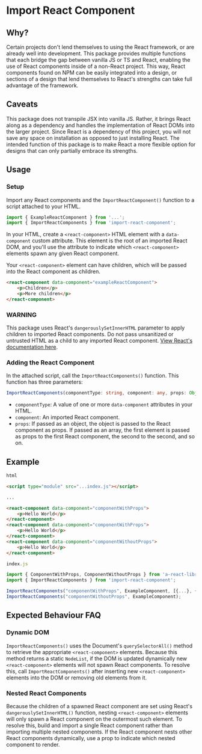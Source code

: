 # Import React Component

## Why?

Certain projects don't lend themselves to using the React framework, or are already well into development. This package provides multiple functions that each bridge the gap between vanilla JS or TS and React, enabling the use of React components inside of a non-React project. This way, React components found on NPM can be easily integrated into a design, or sections of a design that lend themselves to React's strengths can take full advantage of the framework.

## Caveats

This package does not transpile JSX into vanilla JS. Rather, it brings React along as a dependency and handles the implementation of React DOMs into the larger project. Since React is a dependency of this project, you will not save any space on installation as opposed to just installing React. The intended function of this package is to make React a more flexible option for designs that can only partially embrace its strengths.

## Usage

### Setup

Import any React components and the `ImportReactComponent()` function to a script attached to your HTML.

```typescript
import { ExampleReactComponent } from '...';
import { ImportReactComponents } from 'import-react-component';
```

In your HTML, create a `<react-component>` HTML element with a `data-component` custom attribute. This element is the root of an imported React DOM, and you'll use the attribute to indicate which `<react-component>` elements spawn any given React component.

Your `<react-component>` element can have children, which will be passed into the React component as children.

```html
<react-component data-component="exampleReactComponent">
    <p>Children</p>
    <p>More children</p>
</react-component>
```

### WARNING

This package uses React's `dangerouslySetInnerHTML` parameter to apply children to imported React components. Do not pass unsanitized or untrusted HTML as a child to any imported React component. [View React's documentation here](https://react.dev/reference/react-dom/components/common#dangerously-setting-the-inner-html).

### Adding the React Component

In the attached script, call the `ImportReactComponents()` function. This function has three parameters:

```typescript
ImportReactComponents(componentType: string, component: any, props: Object | Object[] = {})
```

* `componentType`: A value of one or more `data-component` attributes in your HTML.
* `component`: An imported React component.
* `props`: If passed as an object, the object is passed to the React component as props. If passed as an array, the first element is passed as props to the first React component, the second to the second, and so on.

## Example

```html
html

<script type="module" src="...index.js"></script>

...

<react-component data-component="componentWithProps">
    <p>Hello World</p>
</react-component>
<react-component data-component="componentWithProps">
    <p>Hello World</p>
</react-component>
<react-component data-component="componentWithoutProps">
    <p>Hello World</p>
</react-component>
```

```typescript
index.js

import { ComponentWithProps, ComponentWithoutProps } from 'a-react-library';
import { ImportReactComponents } from 'import-react-component';

ImportReactComponents("componentWithProps", ExampleComponent, [{...}, {...}]);
ImportReactComponents("componentWithoutProps", ExampleComponent);
```

## Expected Behaviour FAQ

### Dynamic DOM

`ImportReactComponents()` uses the Document's `querySelectorAll()` method to retrieve the appropriate `<react-component>` elements. Because this method returns a static `NodeList`, if the DOM is updated dynamically new `<react-component>` elements will not spawn React components. To resolve this, call `ImportReactComponents()` after inserting new `<react-component>` elements into the DOM or removing old elements from it.

### Nested React Components

Because the children of a spawned React component are set using React's `dangerouslySetInnerHTML()` function, nesting `<react-component>` elements will only spawn a React component on the outermost such element. To resolve this, build and import a single React component rather than importing multiple nested components. If the React component nests other React components dynamically, use a prop to indicate which nested component to render.
